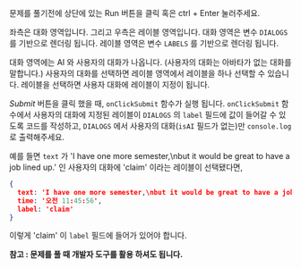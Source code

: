 문제를 풀기전에 상단에 있는 Run 버튼을 클릭 혹은 ctrl + Enter 눌러주세요.

좌측은 대화 영역입니다. 그리고 우측은 레이블 영역입니다.
대화 영역은 변수 `DIALOGS` 를 기반으로 렌더링 됩니다.
레이블 영역은 변수 `LABELS` 를 기반으로 렌더링 됩니다.

대화 영역에는 AI 와 사용자의 대화가 나옵니다.
(사용자의 대화는 아바타가 없는 대화를 말합니다.)
사용자의 대화를 선택하면 레이블 영역에서 레이블을 하나 선택할 수 있습니다.
레이블을 선택하면 사용자 대화에 레이블이 지정이 됩니다.

_Submit_ 버튼을 클릭 했을 때, `onClickSubmit` 함수가 실행 됩니다.
`onClickSubmit` 함수에서 사용자의 대화에 지정된 레이블이 `DIALOGS` 의 `label` 필드에 값이 들어갈 수 있도록 코드를 작성하고, `DIALOGS` 에서 사용자의 대화(`isAI` 필드가 없는)만 `console.log` 로 출력해주세요.

예를 들면 `text` 가 'I have one more semester,\nbut it would be great to have a job lined up.' 인 사용자의 대화에 'claim' 이라는 레이블이 선택됐다면,

```json
{
  text: 'I have one more semester,\nbut it would be great to have a job lined up.',
  time: '오전 11:45:56',
  label: 'claim'
}
```

이렇게 'claim' 이 `label` 필드에 들어가 있어야 합니다.

**참고 : 문제를 풀 때 개발자 도구를 활용 하셔도 됩니다.**